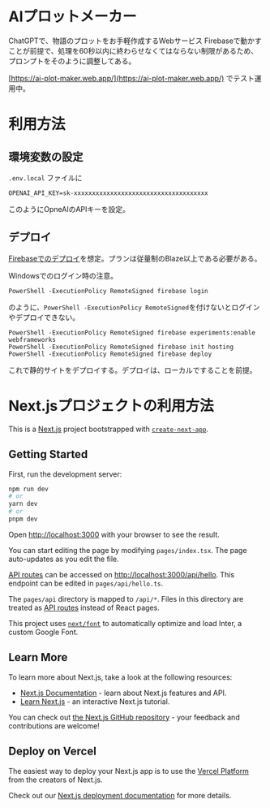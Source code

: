 # AIプロットメーカー
ChatGPTで、物語のプロットをお手軽作成するWebサービス
Firebaseで動かすことが前提で、処理を60秒以内に終わらせなくてはならない制限があるため、プロンプトをそのように調整してある。

[https://ai-plot-maker.web.app/](https://ai-plot-maker.web.app/) でテスト運用中。

# 利用方法

## 環境変数の設定
`.env.local` ファイルに
```
OPENAI_API_KEY=sk-xxxxxxxxxxxxxxxxxxxxxxxxxxxxxxxxxxxxx
```
このようにOpneAIのAPIキーを設定。

## デプロイ
[Firebaseでのデプロイ](https://firebase.google.com/docs/hosting/nextjs?hl=ja)を想定。プランは従量制のBlaze以上である必要がある。

Windowsでのログイン時の注意。

```
PowerShell -ExecutionPolicy RemoteSigned firebase login
```

のように、`PowerShell -ExecutionPolicy RemoteSigned`を付けないとログインやデプロイできない。
```
PowerShell -ExecutionPolicy RemoteSigned firebase experiments:enable webframeworks
PowerShell -ExecutionPolicy RemoteSigned firebase init hosting
PowerShell -ExecutionPolicy RemoteSigned firebase deploy
```

これで静的サイトをデプロイする。デプロイは、ローカルですることを前提。


# Next.jsプロジェクトの利用方法

This is a [Next.js](https://nextjs.org/) project bootstrapped with [`create-next-app`](https://github.com/vercel/next.js/tree/canary/packages/create-next-app).

## Getting Started

First, run the development server:

```bash
npm run dev
# or
yarn dev
# or
pnpm dev
```

Open [http://localhost:3000](http://localhost:3000) with your browser to see the result.

You can start editing the page by modifying `pages/index.tsx`. The page auto-updates as you edit the file.

[API routes](https://nextjs.org/docs/api-routes/introduction) can be accessed on [http://localhost:3000/api/hello](http://localhost:3000/api/hello). This endpoint can be edited in `pages/api/hello.ts`.

The `pages/api` directory is mapped to `/api/*`. Files in this directory are treated as [API routes](https://nextjs.org/docs/api-routes/introduction) instead of React pages.

This project uses [`next/font`](https://nextjs.org/docs/basic-features/font-optimization) to automatically optimize and load Inter, a custom Google Font.

## Learn More

To learn more about Next.js, take a look at the following resources:

- [Next.js Documentation](https://nextjs.org/docs) - learn about Next.js features and API.
- [Learn Next.js](https://nextjs.org/learn) - an interactive Next.js tutorial.

You can check out [the Next.js GitHub repository](https://github.com/vercel/next.js/) - your feedback and contributions are welcome!

## Deploy on Vercel

The easiest way to deploy your Next.js app is to use the [Vercel Platform](https://vercel.com/new?utm_medium=default-template&filter=next.js&utm_source=create-next-app&utm_campaign=create-next-app-readme) from the creators of Next.js.

Check out our [Next.js deployment documentation](https://nextjs.org/docs/deployment) for more details.
